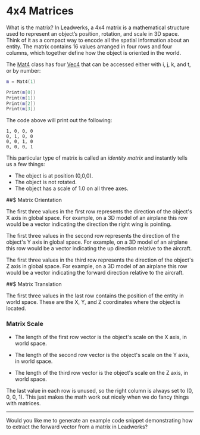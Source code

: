 # 4x4 Matrices

What is the matrix? In Leadwerks, a 4x4 matrix is a mathematical structure used to represent an object’s position, rotation, and scale in 3D space. Think of it as a compact way to encode all the spatial information about an entity. The matrix contains 16 values arranged in four rows and four columns, which together define how the object is oriented in the world.

The [Mat4](Mat4.md) class has four [Vec4](Vec4.md) that can be accessed either with i, j, k, and t, or by number:

```lua
m = Mat4(1)

Print(m[0])
Print(m[1])
Print(m[2])
Print(m[3])
```
The code above will print out the following:

```
1, 0, 0, 0
0, 1, 0, 0
0, 0, 1, 0
0, 0, 0, 1
```
This particular type of matrix is called an _identity matrix_ and instantly tells us a few things:
- The object is at position (0,0,0).
- The object is not rotated.
- The object has a scale of 1.0 on all three axes.

##$ Matrix Orientation

The first three values in the first row represents the direction of the object's X axis in global space. For example, on a 3D model of an airplane this row would be a vector indicating the direction the right wing is pointing.

The first three values in the second row represents the direction of the object's Y axis in global space. For example, on a 3D model of an airplane this row would be a vector indicating the up direction relative to the aircraft.

The first three values in the third row represents the direction of the object's Z axis in global space. For example, on a 3D model of an airplane this row would be a vector indicating the forward direction relative to the aircraft.

##$ Matrix Translation

The first three values in the last row contains the position of the entity in world space. These are the X, Y, and Z coordinates where the object is located.

### Matrix Scale

- The length of the first row vector is the object's scale on the X axis, in world space.

- The length of the second row vector is the object's scale on the Y axis, in world space.

- The length of the third row vector is the object's scale on the Z axis, in world space.

The last value in each row is unused, so the right column is always set to (0, 0, 0, 1). This just makes the math work out nicely when we do fancy things with matrices.

---

Would you like me to generate an example code snippet demonstrating how to extract the forward vector from a matrix in Leadwerks?
